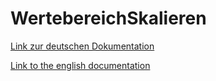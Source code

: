 # WertebereichSkalieren
[Link zur deutschen Dokumentation](https://www.symcon.de/de/service/dokumentation/modulreferenz/rechenmodule/wertebereichskalieren/)

[Link to the english documentation](https://www.symcon.de/en/service/documentation/module-reference/computation-module/valuerangescale/)